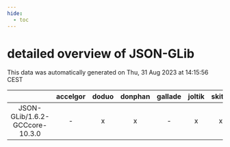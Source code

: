 ```yaml
---
hide:
  - toc
---
```


detailed overview of JSON-GLib
==============================


This data was automatically generated on Thu, 31 Aug 2023 at 14:15:56 CEST  

| |accelgor|doduo|donphan|gallade|joltik|skitty|swalot|victini|
| :---: | :---: | :---: | :---: | :---: | :---: | :---: | :---: | :---: |
|JSON-GLib/1.6.2-GCCcore-10.3.0|-|x|x|-|x|x|x|x|

